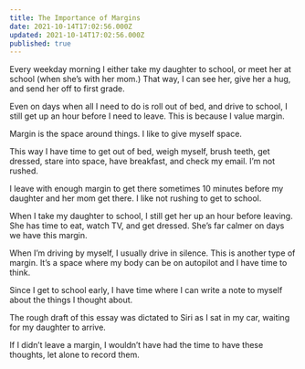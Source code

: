 ```yaml
---
title: The Importance of Margins
date: 2021-10-14T17:02:56.000Z
updated: 2021-10-14T17:02:56.000Z
published: true
---
```


Every weekday morning I either take my daughter to school, or meet her at school (when she’s with her mom.) That way, I can see her, give her a hug, and send her off to first grade.

Even on days when all I need to do is roll out of bed, and drive to school, I still get up an hour before I need to leave. This is because I value margin.

Margin is the space around things. I like to give myself space.

This way I have time to get out of bed, weigh myself, brush teeth, get dressed, stare into space, have breakfast, and check my email. I’m not rushed.

I leave with enough margin to get there sometimes 10 minutes before my daughter and her mom get there. I like not rushing to get to school.

When I take my daughter to school, I still get her up an hour before leaving. She has time to eat, watch TV, and get dressed. She’s far calmer on days we have this margin.

When I’m driving by myself, I usually drive in silence. This is another type of margin. It’s a space where my body can be on autopilot and I have time to think.

Since I get to school early, I have time where I can write a note to myself about the things I thought about.

The rough draft of this essay was dictated to Siri as I sat in my car, waiting for my daughter to arrive.

If I didn’t leave a margin, I wouldn’t have had the time to have these thoughts, let alone to record them.

